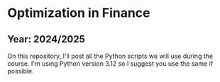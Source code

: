 # Optimization in Finance 
## Year: 2024/2025

On this repository, I'll post all the Python scripts we will use during the course. I'm using Python version 3.12 so I suggest you use the same if possible.
